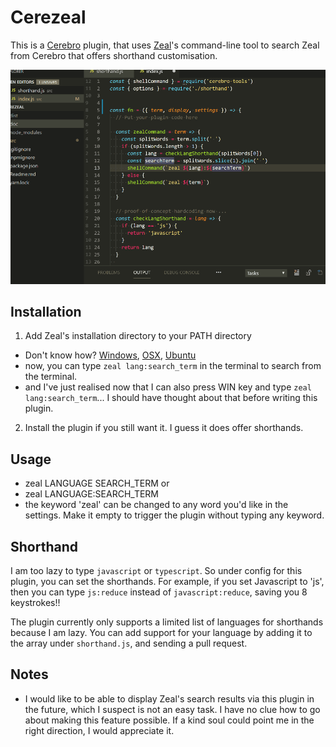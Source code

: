 # Cerezeal

This is a [Cerebro](https://cerebroapp.com) plugin, that uses [Zeal](https://zealdocs.org/)'s command-line tool to search Zeal from Cerebro that offers shorthand customisation.

![demo](/doc/cerezeal.gif)


## Installation
1. Add Zeal's installation directory to your PATH directory
  - Don't know how? [Windows](https://www.java.com/en/download/help/path.xml), [OSX](https://www.architectryan.com/2012/10/02/add-to-the-path-on-mac-os-x-mountain-lion/), [Ubuntu](https://askubuntu.com/questions/60218/how-to-add-a-directory-to-the-path)
  - now, you can type `zeal lang:search_term` in the terminal to search from the terminal.
  - and I've just realised now that I can also press WIN key and type `zeal lang:search_term`... I should have thought about that before writing this plugin.
2. Install the plugin if you still want it. I guess it does offer shorthands.

## Usage
- zeal LANGUAGE SEARCH_TERM or
- zeal LANGUAGE:SEARCH_TERM
- the keyword 'zeal' can be changed to any word you'd like in the settings. Make it empty to trigger the plugin without typing any keyword.


## Shorthand
I am  too lazy to type `javascript` or `typescript`. So under config for this plugin, you can set the shorthands. For example, if you set Javascript to 'js', then you can type `js:reduce` instead of `javascript:reduce`, saving you 8 keystrokes!!

The plugin currently only supports a limited list of languages for shorthands because I am lazy. You can add support for your language by adding it to the array under `shorthand.js`, and sending a pull request.

## Notes
- I would like to be able to display Zeal's search results via this plugin in the future, which I suspect is not an easy task. I have no clue how to go about making this feature possible. If a kind soul could point me in the right direction, I would appreciate it.
 